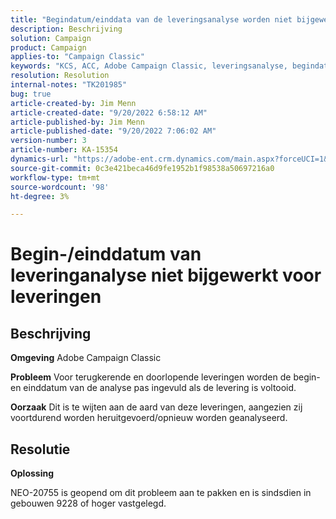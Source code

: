 ```yaml
---
title: "Begindatum/einddata van de leveringsanalyse worden niet bijgewerkt voor leveringen"
description: Beschrijving
solution: Campaign
product: Campaign
applies-to: "Campaign Classic"
keywords: "KCS, ACC, Adobe Campaign Classic, leveringsanalyse, begindatum, einddatum, niet correct bijwerken, terugkerende leveringen, doorlopende leveringen, NEO-20755"
resolution: Resolution
internal-notes: "TK201985"
bug: true
article-created-by: Jim Menn
article-created-date: "9/20/2022 6:58:12 AM"
article-published-by: Jim Menn
article-published-date: "9/20/2022 7:06:02 AM"
version-number: 3
article-number: KA-15354
dynamics-url: "https://adobe-ent.crm.dynamics.com/main.aspx?forceUCI=1&pagetype=entityrecord&etn=knowledgearticle&id=cc2bdd93-b138-ed11-9db1-0022480866ad"
source-git-commit: 0c3e421beca46d9fe1952b1f98538a50697216a0
workflow-type: tm+mt
source-wordcount: '98'
ht-degree: 3%

---
```


# Begin-/einddatum van leveringanalyse niet bijgewerkt voor leveringen

## Beschrijving


<b>Omgeving</b>
Adobe Campaign Classic

<b>Probleem</b>
Voor terugkerende en doorlopende leveringen worden de begin- en einddatum van de analyse pas ingevuld als de levering is voltooid.

<b>Oorzaak</b>
Dit is te wijten aan de aard van deze leveringen, aangezien zij voortdurend worden heruitgevoerd/opnieuw worden geanalyseerd.


## Resolutie


<b>Oplossing</b>

NEO-20755 is geopend om dit probleem aan te pakken en is sindsdien in gebouwen 9228 of hoger vastgelegd.
